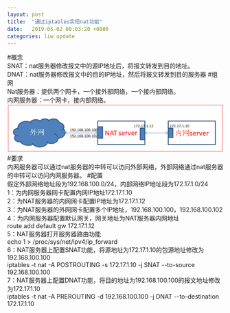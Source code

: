 ```yaml
---
layout: post
title:  "通过iptables实现nat功能"
date:   2019-05-02 00:03:20 +0800
categories: liw update
---
```


#概念  
SNAT：nat服务器修改报文中的源IP地址后，将报文转发到目的地址。  
DNAT：nat服务器修改报文中的目的IP地址，然后将报文转发到目的服务器
#组网  
Nat服务器：提供两个网卡，一个接外部网络，一个接内部网络。  
内网服务器：一个网卡，接内部网络。  
![network example](/assets/deploy_nat_server_with_iptables_picture_1.png)  
#要求  
内网服务器可以通过nat服务器的中转可以访问外部网络，外部网络通过nat服务器的中转可以访问内网服务器。
#配置  
假定外部网络地址段为192.168.100.0/24，内部网络IP地址段为172.17.1.0/24  
1：为内网服务器网卡配置内网IP地址172.17.1.10  
2：为NAT服务器的内网网卡配置IP地址为172.17.1.12  
3：为NAT服务器的外网网卡配置多个IP地址，192.168.100.100，192.168.100.102  
4：为内网服务器配置默认网关，网关地址为NAT服务器内网地址  
	route add default gw 172.17.1.12  
5：NAT服务器打开服务器路由功能  
	echo 1 > /proc/sys/net/ipv4/ip_forward  
6：NAT服务器上配置SNAT功能，将源地址为172.17.1.10的包源地址修改为192.168.100.100  
iptables -t nat -A POSTROUTING -s 172.17.1.10  -j SNAT --to-source 192.168.100.100  
7：NAT服务器上配置DNAT功能，将目的地址为192.168.100.100的报文地址修改为172.17.1.10  
	iptables -t nat -A PREROUTING -d 192.168.100.100 -j DNAT --to-destination 172.17.1.10  




